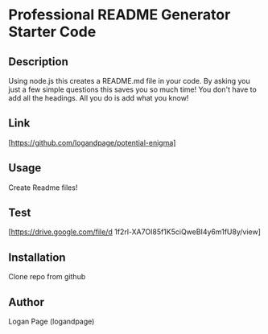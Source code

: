 # Professional README Generator Starter Code

## Description
Using node.js this creates a README.md file in your code. By asking you just a few simple questions this saves you so much time! You don't have to add all the headings. All you do is add what you know!

## Link
[https://github.com/logandpage/potential-enigma]

## Usage
Create Readme files!

## Test
[https://drive.google.com/file/d 1f2rl-XA7Ol85f1K5ciQweBI4y6m1fU8y/view]


## Installation
Clone repo from github

## Author
Logan Page (logandpage)